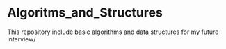 # Algoritms_and_Structures
This repository include basic algorithms and data structures for my future interview/
